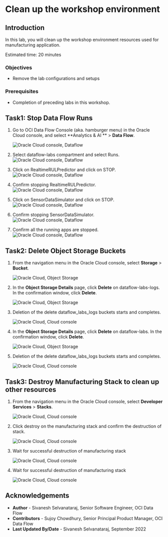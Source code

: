 # Clean up the workshop environment

## Introduction

In this lab, you will clean up the workshop environment resources used for manufacturing application.

Estimated time: 20 minutes

### Objectives

* Remove the lab configurations and setups

### Prerequisites

* Completion of preceding labs in this workshop.

## Task1: Stop Data Flow Runs

1. Go to OCI Data Flow Console (aka. hamburger menu) in the Oracle Cloud console, and select **Analytics & AI ** > **Data Flow**.

   ![Oracle Cloud console, Dataflow](images/dataflow-menu.png " ")

2. Select dataflow-labs compartment and select Runs.
   ![Oracle Cloud console, Dataflow](images/runs_compartment.png " ")

3. Click on RealtimeRULPredictor and click on STOP.
   ![Oracle Cloud console, Dataflow](images/predictor_stopping.png " ")

4. Confirm stopping RealtimeRULPredictor.
   ![Oracle Cloud console, Dataflow](images/confirm_predictor_stop.png " ")

5. Click on SensorDataSimulator and click on STOP.
   ![Oracle Cloud console, Dataflow](images/simulator_stopping.png " ")

6. Confirm stopping SensorDataSimulator.
   ![Oracle Cloud console, Dataflow](images/confirm_simulator_stop.png " ")

7. Confirm all the running apps are stopped.
   ![Oracle Cloud console, Dataflow](images/stop-runs.png " ")



## Task2: Delete Object Storage Buckets

1. From the navigation menu in the Oracle Cloud console, select **Storage** > **Bucket**.

    ![Oracle Cloud, Object Storage](images/object%20storage%20menu.png " ")

2. In the **Object Storage Details** page, click **Delete** on dataflow-labs-logs. In the confirmation window, click **Delete**.

   ![Oracle Cloud, Object Storage](images/delete_logs_bucket.png " ")   

3. Deletion of the delete dataflow_labs_logs buckets starts and completes.

    ![Oracle Cloud, Cloud console](images/delete_logs_success.png " ")    

4. In the **Object Storage Details** page, click **Delete** on dataflow-labs. In the confirmation window, click **Delete**.

   ![Oracle Cloud, Object Storage](images/delete_dataflow_labs.png " ")

5. Deletion of the delete dataflow_labs_logs buckets starts and completes.

   ![Oracle Cloud, Cloud console](images/delete_dataflow_labs_success.png " ")



## Task3: Destroy Manufacturing Stack to clean up other resources

1. From the navigation menu in the Oracle Cloud console, select **Developer Services** > **Stacks**. 

    ![Oracle Cloud, Cloud console](images/stack-menu.png " ")       

2. Click destroy on the manufacturing stack and confirm the destruction of stack.

    ![Oracle Cloud, Cloud console](images/destroy_click.png " ")    

3. Wait for successful destruction of manufacturing stack

   ![Oracle Cloud, Cloud console](images/destroy_progress.png " ")

4. Wait for successful destruction of manufacturing stack

   ![Oracle Cloud, Cloud console](images/destroy_succeeded.png " ")

## Acknowledgements
- **Author** -  Sivanesh Selvanataraj, Senior Software Engineer, OCI Data Flow
- **Contributors** - Sujoy Chowdhury, Senior Principal Product Manager, OCI Data Flow
- **Last Updated By/Date** - Sivanesh Selvanataraj, September 2022
